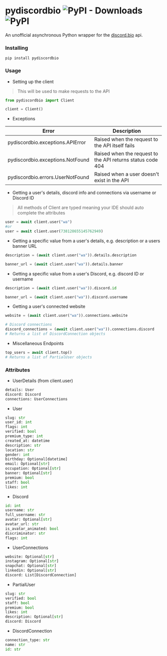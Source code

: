# pydiscordbio ![PyPI - Downloads](https://img.shields.io/pypi/dw/pydiscordbio) ![PyPI](https://img.shields.io/pypi/v/pydiscordbio)

An unofficial asynchronous Python wrapper for the [discord.bio](https://discord.bio) api.

### Installing

```
pip install pydiscordbio
```

### Usage

* Setting up the client
> This will be used to make requests to the API

```py
from pydiscordbio import Client

client = Client()
```

* Exceptions

| Error | Description |
| ----- | ----------- |
| pydiscordbio.exceptions.APIError | Raised when the request to the API itself fails |
| pydiscordbio.exceptions.NotFound | Raised when the request to the API returns status code 404 |
| pydiscordbio.errors.UserNotFound | Raised when a user doesn't exist in the API |

* Getting a user's details, discord info and connections via username or Discord ID
> All methods of Client are typed meaning your IDE should auto complete the attributes

```py
user = await client.user("wa")
#or
user = await client.user(738128655145762949)
```

* Getting a specific value from a user's details, e.g. description or a users banner URL

```py
description = (await client.user("wa")).details.description

banner_url = (await client.user("wa")).details.banner
```

* Getting a specific value from a user's Discord, e.g. discord ID or username

```py
description = (await client.user("wa")).discord.id

banner_url = (await client.user("wa")).discord.username
```

* Getting a user's connected website

```py
website = (await client.user("wa")).connections.website

# Discord connections
discord_connections = (await client.user("wa")).connections.discord
# Returns a list of DiscordConnection objects
```

* Miscellaneous Endpoints

```py
top_users = await client.top() 
# Returns a list of PartialUser objects
```

### Attributes

* UserDetails (from client.user)
```py
details: User
discord: Discord
connections: UserConnections
```

* User
```py
slug: str
user_id: int
flags: int
verified: bool
premium_type: int
created_at: datetime
description: str
location: str
gender: int
birthday: Optional[datetime]
email: Optional[str]
occupation: Optional[str]
banner: Optional[str]
premium: bool
staff: bool
likes: int
```

* Discord
```py
id: int
username: str
full_username: str
avatar: Optional[str]
avatar_url: str
is_avatar_animated: bool
discriminator: str
flags: int
```

* UserConnections
```py
website: Optional[str]
instagram: Optional[str]
snapchat: Optional[str]
linkedin: Optional[str]
discord: List[DiscordConnection]
```

* PartialUser
```py
slug: str
verified: bool
staff: bool
premium: bool
likes: int
description: Optional[str]
discord: Discord
```

* DiscordConnection
```py
connection_type: str
name: str
id: str
```
